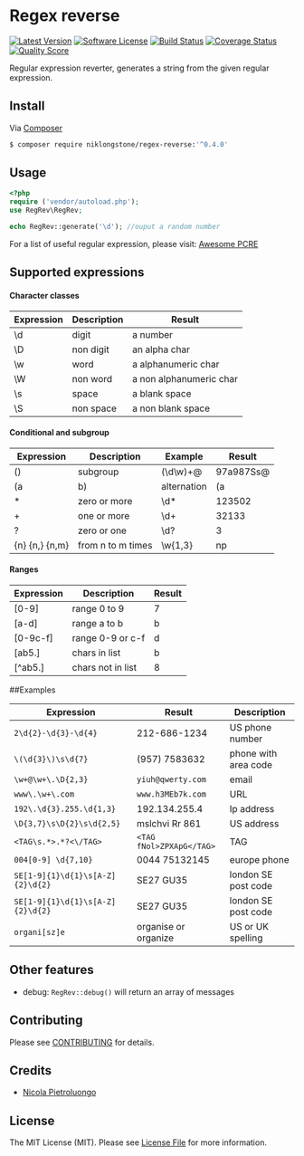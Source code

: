 # Regex reverse

[![Latest Version](https://img.shields.io/github/release/niklongstone/regex-reverse.svg?style=flat-square)](https://github.com/niklongstone/regex-reverse/releases)
[![Software License](https://img.shields.io/badge/license-MIT-brightgreen.svg?style=flat-square)](LICENSE.md)
[![Build Status](https://img.shields.io/travis/niklongstone/regex-reverse/master.svg?style=flat-square)](https://travis-ci.org/niklongstone/regex-reverse)
[![Coverage Status](https://img.shields.io/scrutinizer/coverage/g/niklongstone/regex-reverse.svg?style=flat-square)](https://scrutinizer-ci.com/g/niklongstone/regex-reverse/code-structure)
[![Quality Score](https://img.shields.io/scrutinizer/g/niklongstone/regex-reverse.svg?style=flat-square)](https://scrutinizer-ci.com/g/niklongstone/regex-reverse)


Regular expression reverter, generates a string from the given regular expression.

## Install

Via [Composer](https://getcomposer.org/download/)

``` bash
$ composer require niklongstone/regex-reverse:'^0.4.0'
```

## Usage

``` php
<?php
require ('vendor/autoload.php');
use RegRev\RegRev;

echo RegRev::generate('\d'); //ouput a random number
```
For a list of useful regular expression, please visit: [Awesome PCRE](https://github.com/niklongstone/awesome-regular-expression)

## Supported expressions

#### Character classes

| Expression | Description | Result                  |
|------------|-------------|-------------------------|
|    \d      |    digit    |      a number           |
|    \D      |  non digit  |    an alpha char        |
|    \w      |    word     | a alphanumeric char     |
|    \W      |  non word   | a non alphanumeric char |
|    \s      |    space    |    a blank space        |
|    \S      | non space   |    a non blank space    |

#### Conditional and subgroup
| Expression    | Description      | Example   |  Result     |
|---------------|------------------|-----------|-------------|
|    ()         |  subgroup        | (\d\w)+@  | 97a987Ss@   |
|    (a|b)      |  alternation     |  (a|i)nt  |    int      |
|    *          |  zero or more    |   \d*     |  123502     |
|    +          |  one or more     |   \d+     |   32133     |
|    ?          |  zero or one     |   \d?     |     3       |
|{n} {n,} {n,m} |from n to m times | \w{1,3}   |    np       |

#### Ranges
| Expression       | Description      |   Result     |
|------------------|------------------|--------------|
|    [0-9]         |  range 0 to 9    |      7       |
|    [a-d]         |  range a to b    |      b       |
|    [0-9c-f]      | range 0-9 or c-f |      d       |
|    [ab5\.]       | chars in list    |      b       |
|    [^ab5\.]      | chars not in list|      8       |

##Examples

| Expression                     | Result                  | Description
|--------------------------------|-------------------------|------------------------|
| `2\d{2}-\d{3}-\d{4}`           | 212-686-1234            | US phone number        |
| `\(\d{3}\)\s\d{7}`             | (957) 7583632           | phone with area code   |
| `\w+@\w+\.\D{2,3}`             | `yiuh@qwerty.com`       | email                  |
| `www\.\w+\.com`                | `www.h3MEb7k.com`       | URL                    |
| `192\.\d{3}.255.\d{1,3}`       | 192.134.255.4           | Ip address             |
| `\D{3,7}\s\D{2}\s\d{2,5}`      | mslchvi Rr 861          | US address             |
| `<TAG\s.*>.*?<\/TAG>`          |`<TAG fNol>ZPXApG</TAG>` | TAG                    |
| `004[0-9] \d{7,10}`            | 0044 75132145           | europe phone           |
|`SE[1-9]{1}\d{1}\s[A-Z]{2}\d{2}`| SE27 GU35               | london SE post code    |
|`SE[1-9]{1}\d{1}\s[A-Z]{2}\d{2}`| SE27 GU35               | london SE post code    |
| `organi[sz]e`                  | organise or organize    | US or UK spelling      |


## Other features
 - debug: `RegRev::debug()` will return an array of messages

## Contributing

Please see [CONTRIBUTING](CONTRIBUTING.md) for details.

## Credits

- [Nicola Pietroluongo](https://github.com/niklongstone)

## License

The MIT License (MIT). Please see [License File](LICENSE.md) for more information.

